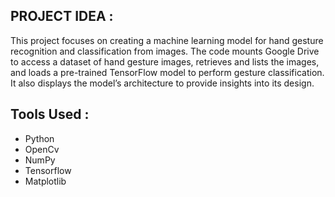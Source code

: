 ## PROJECT IDEA :
This project focuses on creating a machine learning model for hand gesture recognition and classification from images. The code mounts Google Drive to access a dataset of hand gesture images, retrieves and lists the images, and loads a pre-trained TensorFlow model to perform gesture classification. It also displays the model’s architecture to provide insights into its design.
## Tools Used :
- Python
- OpenCv
- NumPy
- Tensorflow
- Matplotlib
